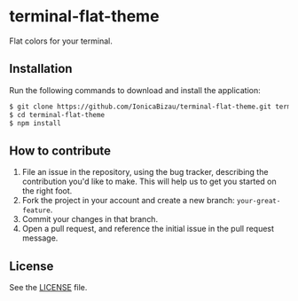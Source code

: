 # terminal-flat-theme
Flat colors for your terminal.

## Installation
Run the following commands to download and install the application:

```sh
$ git clone https://github.com/IonicaBizau/terminal-flat-theme.git terminal-flat-theme
$ cd terminal-flat-theme
$ npm install
```

## How to contribute

1. File an issue in the repository, using the bug tracker, describing the
   contribution you'd like to make. This will help us to get you started on the
   right foot.
2. Fork the project in your account and create a new branch:
   `your-great-feature`.
3. Commit your changes in that branch.
4. Open a pull request, and reference the initial issue in the pull request
   message.

## License
See the [LICENSE](./LICENSE) file.
